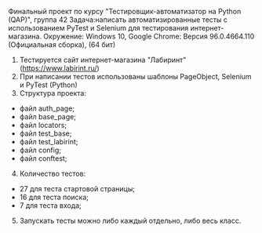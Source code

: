 Финальный проект по  курсу "Тестировщик-автоматизатор на Python (QAP)", группа 42
Задача:написать автоматизированные тесты с использованием PyTest и Selenium для тестирования интернет-магазина.
Окружение: Windows 10, Google Chrome: Версия 96.0.4664.110 (Официальная сборка), (64 бит)

1) Тестируется сайт интернет-магазина "Лабиринт" (https://www.labirint.ru/)
2) При написании тестов использованы шаблоны PageObject, Selenium и PyTest (Python)
3) Структура проекта:
- файл auth_page; 
- файл base_page;
- файл locators;
- файл test_base;
- файл test_labirint;
- файл config;
- файл conftest;
4) Количество тестов:
- 27 для теста стартовой страницы; 
- 16 для теста поиска;
- 7  для теста входа;
5) Запускать тесты можно либо каждый отдельно, либо весь класс.

